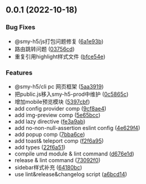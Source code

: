 ## 0.0.1 (2022-10-18)


### Bug Fixes

* @smy-h5/js打包问题修复 ([6a1e93b](https://git.smyoa.com/FE/smy-h5/commits/6a1e93bba26c231864408433e497dfa5e01b446c))
* 路由跳转问题 ([03756cd](https://git.smyoa.com/FE/smy-h5/commits/03756cdaed51b51a4ca63fb39b6919534fdd08fb))
* 重复引用highlight样式文件 ([bfce54e](https://git.smyoa.com/FE/smy-h5/commits/bfce54efec173e492b97d44fcd807e6a8ba634c7))


### Features

* @smy-h5/cli pc 网页框架 ([5aa3919](https://git.smyoa.com/FE/smy-h5/commits/5aa3919a8b505c6368e06975eb02a5167ab18310))
* 把public.js移入smy-h5-prod中维护 ([0c5865c](https://git.smyoa.com/FE/smy-h5/commits/0c5865ce556633cbf176506a380e3c8fb4078e0d))
* 增加mobile预览模块 ([5397cbf](https://git.smyoa.com/FE/smy-h5/commits/5397cbff98b51eaa03b30f808db9763ed90c11ea))
* add config provider comp ([9cf8ae4](https://git.smyoa.com/FE/smy-h5/commits/9cf8ae465d09dde69c1b5069dc1d26591d5621e0))
* add img-preview comp ([5e65bcc](https://git.smyoa.com/FE/smy-h5/commits/5e65bcce04fb4f1440214dc62744bf27a895d554))
* add lazy directive ([fe3a9ab](https://git.smyoa.com/FE/smy-h5/commits/fe3a9abe4c75da460cf4cbd1a34ae0ea0a6c3222))
* add no-non-null-assertion eslint config ([4e629f4](https://git.smyoa.com/FE/smy-h5/commits/4e629f4880cb2aebb5df48f1ac6108cf7285ee16))
* add popup comp ([7bba6ce](https://git.smyoa.com/FE/smy-h5/commits/7bba6ceae20caab8ee338865586699be6a28c485))
* add toast& teleport comp ([f2f6a95](https://git.smyoa.com/FE/smy-h5/commits/f2f6a959455ae8d55656c0b6095002dbf967b963))
* add types ([22f6a51](https://git.smyoa.com/FE/smy-h5/commits/22f6a51c235b18d53db4daa716ed1c1b825a8413))
* compile umd module & lint command ([d676e1d](https://git.smyoa.com/FE/smy-h5/commits/d676e1da6915d4369c6fa233f4edecfd96190e23))
* release & lint command ([73092f0](https://git.smyoa.com/FE/smy-h5/commits/73092f00b6f8bbd8eaffead2767fc80759559489))
* sidebar样式补充 ([64180bc](https://git.smyoa.com/FE/smy-h5/commits/64180bc172545bf2b071fad217794d37393d7fe1))
* use lint&release&changelog script ([a6bcd14](https://git.smyoa.com/FE/smy-h5/commits/a6bcd14400571e01d09141167de3f0f381722a3d))



